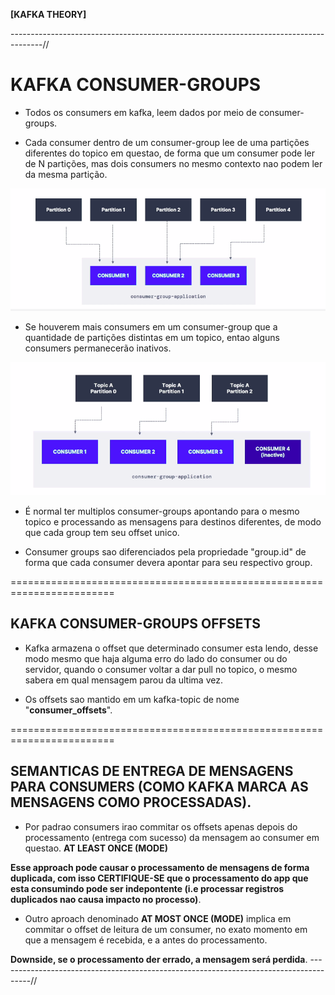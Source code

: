 **[KAFKA THEORY]**

--------------------------------------------------------------------------------------//

# KAFKA CONSUMER-GROUPS

* Todos os consumers em kafka, leem dados por meio de consumer-groups.

* Cada consumer dentro de um consumer-group lee de uma partições diferentes do topico em questao, de forma que um consumer pode ler de N partições, mas dois consumers no mesmo contexto nao podem ler da mesma partição.

![kafka_consumer_groups](../../images/kafka_consumer_groups.png)

* Se houverem mais consumers em um consumer-group que a quantidade de partições distintas em um topico, entao alguns consumers permanecerão inativos.

![inactive_consumer](../../images/kafka_consumer_groups_inactive.png)

* É normal ter multiplos consumer-groups apontando para o mesmo topico e processando as mensagens para destinos diferentes, de modo que cada group tem seu offset unico.

* Consumer groups sao diferenciados pela propriedade "group.id" de forma que cada consumer devera apontar para seu respectivo group.

========================================================================

## KAFKA CONSUMER-GROUPS OFFSETS

* Kafka armazena o offset que determinado consumer esta lendo, desse modo mesmo que haja alguma erro do lado do consumer ou do servidor, quando o consumer voltar a dar pull no topico, o mesmo sabera em qual mensagem parou da ultima vez.

* Os offsets sao mantido em um kafka-topic de nome "__consumer_offsets__".

========================================================================

## SEMANTICAS DE ENTREGA DE MENSAGENS PARA CONSUMERS (COMO KAFKA MARCA AS MENSAGENS COMO PROCESSADAS).

* Por padrao consumers irao commitar os offsets apenas depois do processamento (entrega com sucesso) da mensagem ao consumer em questao. **AT LEAST ONCE (MODE)**

 **Esse approach pode causar o processamento de mensagens de forma duplicada, com isso CERTIFIQUE-SE que o processamento do app que esta consumindo pode ser indepontente (i.e processar registros duplicados nao causa impacto no processo)**.


* Outro aproach denominado **AT MOST ONCE (MODE)** implica em commitar o offset de leitura de um consumer, no exato momento em que a mensagem é recebida, e a antes do processamento.

 **Downside, se o processamento der errado, a mensagem será perdida**.
--------------------------------------------------------------------------------------//